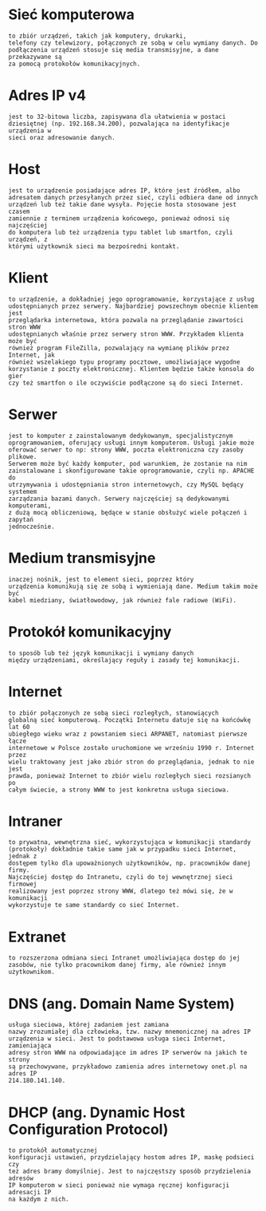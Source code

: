 
    
    
# Sieć komputerowa 
    to zbiór urządzeń, takich jak komputery, drukarki,
    telefony czy telewizory, połączonych ze sobą w celu wymiany danych. Do
    podłączenia urządzeń stosuje się media transmisyjne, a dane przekazywane są
    za pomocą protokołów komunikacyjnych.


# Adres IP v4
    jest to 32-bitowa liczba, zapisywana dla ułatwienia w postaci
    dziesiętnej (np. 192.168.34.200), pozwalająca na identyfikacje urządzenia w
    sieci oraz adresowanie danych.


# Host
    jest to urządzenie posiadające adres IP, które jest źródłem, albo
    adresatem danych przesyłanych przez sieć, czyli odbiera dane od innych
    urządzeń lub też takie dane wysyła. Pojęcie hosta stosowane jest czasem
    zamiennie z terminem urządzenia końcowego, ponieważ odnosi się najczęściej
    do komputera lub też urządzenia typu tablet lub smartfon, czyli urządzeń, z
    którymi użytkownik sieci ma bezpośredni kontakt.



# Klient
    to urządzenie, a dokładniej jego oprogramowanie, korzystające z usług
    udostępnianych przez serwery. Najbardziej powszechnym obecnie klientem jest
    przeglądarka internetowa, która pozwala na przeglądanie zawartości stron WWW
    udostępnianych właśnie przez serwery stron WWW. Przykładem klienta może być
    również program FileZilla, pozwalający na wymianę plików przez Internet, jak
    również wszelakiego typu programy pocztowe, umożliwiające wygodne
    korzystanie z poczty elektronicznej. Klientem będzie także konsola do gier
    czy też smartfon o ile oczywiście podłączone są do sieci Internet.


# Serwer
    jest to komputer z zainstalowanym dedykowanym, specjalistycznym
    oprogramowaniem, oferujący usługi innym komputerom. Usługi jakie może
    oferować serwer to np: strony WWW, poczta elektroniczna czy zasoby plikowe.
    Serwerem może być każdy komputer, pod warunkiem, że zostanie na nim
    zainstalowane i skonfigurowane takie oprogramowanie, czyli np. APACHE do
    utrzymywania i udostępniania stron internetowych, czy MySQL będący systemem
    zarządzania bazami danych. Serwery najczęściej są dedykowanymi komputerami,
    z dużą mocą obliczeniową, będące w stanie obsłużyć wiele połączeń i zapytań
    jednocześnie.


# Medium transmisyjne
    inaczej nośnik, jest to element sieci, poprzez który
    urządzenia komunikują się ze sobą i wymieniają dane. Medium takim może być
    kabel miedziany, światłowodowy, jak również fale radiowe (WiFi).


# Protokół komunikacyjny 
    to sposób lub też język komunikacji i wymiany danych
    między urządzeniami, określający reguły i zasady tej komunikacji.



# Internet 
    to zbiór połączonych ze sobą sieci rozległych, stanowiących
    globalną sieć komputerową. Początki Internetu datuje się na końcówkę lat 60
    ubiegłego wieku wraz z powstaniem sieci ARPANET, natomiast pierwsze łącze
    internetowe w Polsce zostało uruchomione we wrześniu 1990 r. Internet przez
    wielu traktowany jest jako zbiór stron do przeglądania, jednak to nie jest
    prawda, ponieważ Internet to zbiór wielu rozległych sieci rozsianych po
    całym świecie, a strony WWW to jest konkretna usługa sieciowa.


# Intraner
    to prywatna, wewnętrzna sieć, wykorzystująca w komunikacji standardy
    (protokoły) dokładnie takie same jak w przypadku sieci Internet, jednak z
    dostępem tylko dla upoważnionych użytkowników, np. pracowników danej firmy.
    Najczęściej dostęp do Intranetu, czyli do tej wewnętrznej sieci firmowej
    realizowany jest poprzez strony WWW, dlatego też mówi się, że w komunikacji
    wykorzystuje te same standardy co sieć Internet.


# Extranet 
    to rozszerzona odmiana sieci Intranet umożliwiająca dostęp do jej
    zasobów, nie tylko pracownikom danej firmy, ale również innym użytkownikom.



# DNS (ang. Domain Name System) 
    usługa sieciowa, której zadaniem jest zamiana
    nazwy zrozumiałej dla człowieka, tzw. nazwy mnemonicznej na adres IP
    urządzenia w sieci. Jest to podstawowa usługa sieci Internet, zamieniająca
    adresy stron WWW na odpowiadające im adres IP serwerów na jakich te strony
    są przechowywane, przykładowo zamienia adres internetowy onet.pl na adres IP
    214.180.141.140.


# DHCP (ang. Dynamic Host Configuration Protocol) 
    to protokół automatycznej
    konfiguracji ustawień, przydzielający hostom adres IP, maskę podsieci czy
    też adres bramy domyślniej. Jest to najczęstszy sposób przydzielenia adresów
    IP komputerom w sieci ponieważ nie wymaga ręcznej konfiguracji adresacji IP
    na każdym z nich.
